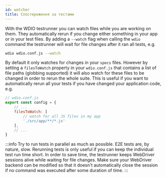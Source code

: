 ```yaml
---
id: watcher
title: Спостереження за тестами
---
```


With the WDIO testrunner you can watch files while you are working on them. They automatically rerun if you change either something in your app or in your test files. By adding a `--watch` flag when calling the `wdio` command the testrunner will wait for file changes after it ran all tests, e.g.

```sh
wdio wdio.conf.js --watch
```

By default it only watches for changes in your `specs` files. However by setting a `filesToWatch` property in your `wdio.conf.js` that contains a list of file paths (globbing supported) it will also watch for these files to be changed in order to rerun the whole suite. This is useful if you want to automatically rerun all your tests if you have changed your application code, e.g.

```js
// wdio.conf.js
export const config = {
    // ...
    filesToWatch: [
        // watch for all JS files in my app
        './src/app/**/*.js'
    ],
    // ...
}
```

:::info
Try to run tests in parallel as much as possible. E2E tests are, by nature, slow. Rerunning tests is only useful if you can keep the individual test run time short. In order to save time, the testrunner keeps WebDriver sessions alive while waiting for file changes. Make sure your WebDriver backend can be modified so that it doesn't automatically close the session if no command was executed after some duration of time.
:::
